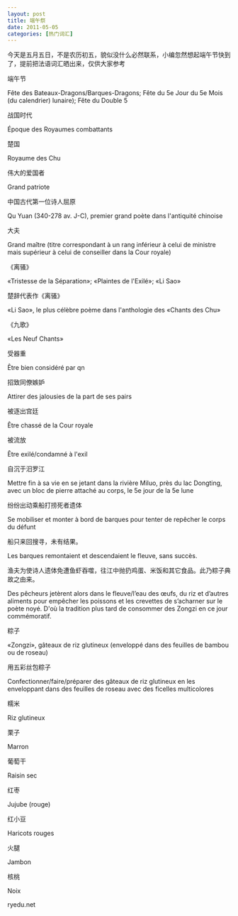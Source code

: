 ```yaml
---
layout: post
title: 端午祭
date: 2011-05-05
categories: [热门词汇]  
---
```


今天是五月五日，不是农历初五，貌似没什么必然联系，小编忽然想起端午节快到了，提前把法语词汇晒出来，仅供大家参考

端午节

Fête des Bateaux-Dragons/Barques-Dragons; Fête du 5e Jour du 5e Mois (du calendrier) lunaire); Fête du Double 5

战国时代

Époque des Royaumes combattants

楚国

Royaume des Chu

伟大的爱国者

Grand patriote

中国古代第一位诗人屈原

Qu Yuan (340-278 av. J-C), premier grand poète dans l'antiquité chinoise

大夫

Grand maître (titre correspondant à un rang inférieur à celui de ministre mais supérieur à celui de conseiller dans la Cour royale)

《离骚》

«Tristesse de la Séparation»; «Plaintes de l'Exilé»; «Li Sao»

楚辞代表作《离骚》

«Li Sao», le plus célèbre poème dans l'anthologie des «Chants des Chu»

《九歌》

«Les Neuf Chants»

受器重

Être bien considéré par qn

招致同僚嫉妒

Attirer des jalousies de la part de ses pairs

被逐出宫廷

Être chassé de la Cour royale

被流放

Être exilé/condamné à l'exil

自沉于汨罗江

Mettre fin à sa vie en se jetant dans la rivière Miluo, près du lac Dongting, avec un bloc de pierre attaché au corps, le 5e jour de la 5e lune

纷纷出动乘船打捞死者遗体

Se mobiliser et monter à bord de barques pour tenter de repêcher le corps du défunt

船只来回搜寻，未有结果。

Les barques remontaient et descendaient le fleuve, sans succès.

渔夫为使诗人遗体免遭鱼虾吞噬，往江中抛扔鸡蛋、米饭和其它食品。此乃粽子典故之由来。

Des pêcheurs jetèrent alors dans le fleuve/l’eau des œufs, du riz et d’autres aliments pour empêcher les poissons et les crevettes de s’acharner sur le poète noyé. D'où la tradition plus tard de consommer des Zongzi en ce jour commémoratif.

粽子

«Zongzi», gâteaux de riz glutineux (enveloppé dans des feuilles de bambou ou de roseau)

用五彩丝包粽子

Confectionner/faire/préparer des gâteaux de riz glutineux en les enveloppant dans des feuilles de roseau avec des ficelles multicolores

糯米

Riz glutineux

栗子

Marron

葡萄干

Raisin sec

红枣

Jujube (rouge)

红小豆

Haricots rouges

火腿

Jambon

核桃

Noix

ryedu.net

